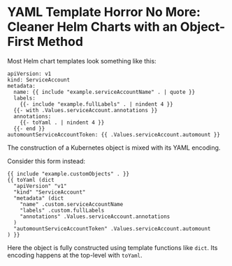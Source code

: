 # YAML Template Horror No More: Cleaner Helm Charts with an Object-First Method

Most Helm chart templates look something like this:

```
apiVersion: v1
kind: ServiceAccount
metadata:
  name: {{ include "example.serviceAccountName" . | quote }}
  labels:
    {{- include "example.fullLabels" . | nindent 4 }}
  {{- with .Values.serviceAccount.annotations }}
  annotations:
    {{- toYaml . | nindent 4 }}
  {{- end }}
automountServiceAccountToken: {{ .Values.serviceAccount.automount }}
```

The construction of a Kubernetes object is mixed with its YAML encoding.

Consider this form instead:

```
{{ include "example.customObjects" . }}
{{ toYaml (dict
  "apiVersion" "v1"
  "kind" "ServiceAccount"
  "metadata" (dict
    "name" .custom.serviceAccountName
    "labels" .custom.fullLabels
    "annotations" .Values.serviceAccount.annotations
  )
  "automountServiceAccountToken" .Values.serviceAccount.automount
) }}
```

Here the object is fully constructed using template functions like `dict`. Its
encoding happens at the top-level with `toYaml`.

